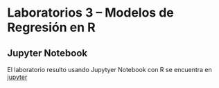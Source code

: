 # Laboratorios 3 – Modelos de Regresión en R

## Jupyter Notebook
El laboratorio resulto usando Jupytyer Notebook con R se encuentra en [jupyter](lab3.ipynb)